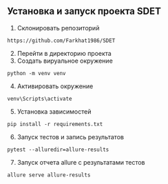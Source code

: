 ## Установка и запуск проекта SDET

1. Склонировать репозиторий
```
https://github.com/Farkhat1986/SDET
```
2. Перейти в директорию проекта
3. Создать вируальное окружение
```
python -m venv venv
```
4. Активировать окружение
```
venv\Scripts\activate
```
5. Установка зависимостей
```
pip install -r requirements.txt
```
6. Запуск тестов и запись результатов 
```
pytest --alluredir=allure-results
```
7. Запуск отчета allure c результатами тестов
```
allure serve allure-results
```